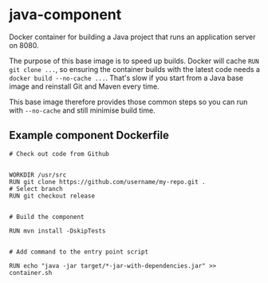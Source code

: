 # java-component

Docker container for building a Java project that runs an application server on 8080.

The purpose of this base image is to speed up builds. Docker will cache `RUN git clone ...`, so ensuring the container builds with the latest code needs a `docker build --no-cache ...`. That's slow if you start from a Java base image and reinstall Git and Maven every time.

This base image therefore provides those common steps so you can run with `--no-cache` and still minimise build time.

## Example component Dockerfile

```
# Check out code from Github


WORKDIR /usr/src
RUN git clone https://github.com/username/my-repo.git .
# Select branch
RUN git checkout release


# Build the component

RUN mvn install -DskipTests


# Add command to the entry point script

RUN echo "java -jar target/*-jar-with-dependencies.jar" >> container.sh
